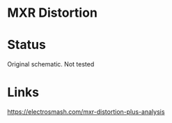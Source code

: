 # MXR Distortion

# Status
Original schematic.
Not tested

# Links
https://electrosmash.com/mxr-distortion-plus-analysis
